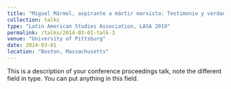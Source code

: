 ```yaml
---
title: "Miguel Mármol, aspirante a mártir marxista: Testimonio y verdad en Miguel Mármol (1972), de Roque Dalton"
collection: talks
type: "Latin American Studies Association, LASA 2019"
permalink: /talks/2014-03-01-talk-3
venue: "University of Pittsburg"
date: 2014-03-01
location: "Boston, Massachusetts"
---
```


This is a description of your conference proceedings talk, note the different field in type. You can put anything in this field.
